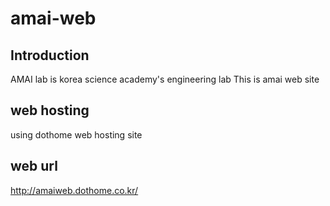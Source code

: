 # amai-web
## Introduction
AMAI lab is korea science academy's engineering lab
This is amai web site

## web hosting
using dothome web hosting site

## web url
http://amaiweb.dothome.co.kr/
